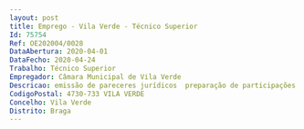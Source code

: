 ```yaml
--- 
layout: post
title: Emprego - Vila Verde - Técnico Superior
Id: 75754
Ref: OE202004/0028
DataAbertura: 2020-04-01
DataFecho: 2020-04-24
Trabalho: Técnico Superior
Empregador: Câmara Municipal de Vila Verde
Descricao: emissão de pareceres jurídicos  preparação de participações crime  prestação de informações e fornecimento de documentos solicitados pelos Tribunais e outras entidades exteriores ao Município, designadamente o IGAT, Provedor de Justiça, Procuradoria da República, acompanhando os processos administrativos correspondentes  notificações, intimações e citações, ordenadas pela Exma. Câmara ou requeridas por outras entidades  atualização de Regulamentos e Posturas Municipais  elaboração de protocolos contratos  tratamento e classificação da legislação  instrução de processos de contraordenação  tramitação de processos disciplinares, de inquérito e de averiguações.
CodigoPostal: 4730-733 VILA VERDE
Concelho: Vila Verde
Distrito: Braga
--- 
```

